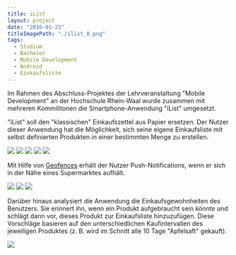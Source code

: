 ```yaml
---
title: iList
layout: project
date: "2016-01-23"
titleImagePath: "./ilist_8.png"
tags:
  - Studium
  - Bachelor
  - Mobile Development
  - Android
  - Einkaufsliste
---
```

Im Rahmen des Abschluss-Projektes der Lehrveranstaltung "Mobile Development" an der Hochschule Rhein-Waal wurde zusammen mit mehreren Kommilitonen die Smartphone-Anwendung "iList" umgesetzt.

"iList" soll den "klassischen" Einkaufszettel aus Papier ersetzen. Der Nutzer dieser Anwendung hat die Möglichkeit, sich seine eigene Einkaufsliste mit selbst definierten Produkten in einer bestimmten Menge zu erstellen.

<image-gallery>
    <img src="./ilist_8.png"/>
    <img src="./ilist_1.png"/>
    <img src="./ilist_7.png"/>
    <img src="./ilist_2.png"/>
    <img src="./ilist_3.png"/>
</image-gallery>

Mit Hilfe von <a href="https://developer.android.com/training/location/geofencing.html" target="_blank">Geofences</a> erhält der Nutzer Push-Notifications, wenn er sich in der Nähe eines Supermarktes aufhält.

<image-gallery>
    <img src="./ilist_6.png"/>
    <img src="./ilist_5.png"/>
    <img src="./ilist_9.png"/>
</image-gallery>

Darüber hinaus analysiert die Anwendung die Einkaufsgewohnheiten des Benutzers. Sie erinnert ihn, wenn ein Produkt aufgebraucht sein _könnte_ und schlägt dann vor, dieses Produkt zur Einkaufsliste hinzuzufügen. Diese Vorschläge basieren auf den unterschiedlichen Kaufintervallen des jeweiligen Produktes (z. B. wird im Schnitt alle 10 Tage "Apfelsaft" gekauft).

<image-with-lightbox>
    <img src="./ilist_4.png"/>
</image-with-lightbox>